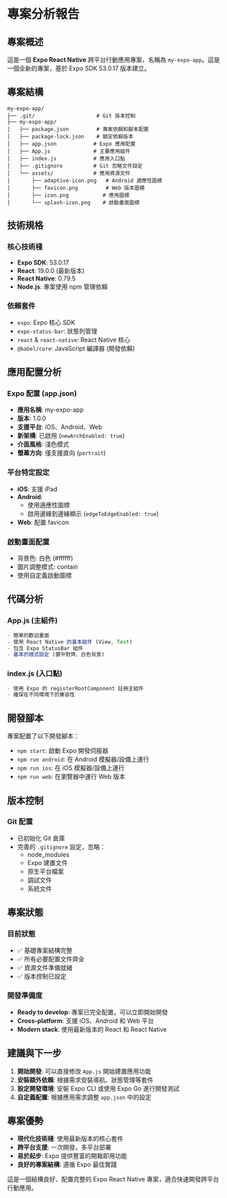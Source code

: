 # 專案分析報告

## 專案概述

這是一個 **Expo React Native** 跨平台行動應用專案，名稱為 `my-expo-app`。這是一個全新的專案，基於 Expo SDK 53.0.17 版本建立。

## 專案結構

```
my-expo-app/
├── .git/                    # Git 版本控制
├── my-expo-app/
│   ├── package.json         # 專案依賴和腳本配置
│   ├── package-lock.json    # 鎖定依賴版本
│   ├── app.json            # Expo 應用配置
│   ├── App.js              # 主要應用組件
│   ├── index.js            # 應用入口點
│   ├── .gitignore          # Git 忽略文件設定
│   └── assets/             # 應用資源文件
│       ├── adaptive-icon.png   # Android 適應性圖標
│       ├── favicon.png         # Web 版本圖標
│       ├── icon.png           # 應用圖標
│       └── splash-icon.png    # 啟動畫面圖標
```

## 技術規格

### 核心技術棧
- **Expo SDK**: 53.0.17
- **React**: 19.0.0 (最新版本)
- **React Native**: 0.79.5
- **Node.js**: 專案使用 npm 管理依賴

### 依賴套件
- `expo`: Expo 核心 SDK
- `expo-status-bar`: 狀態列管理
- `react` & `react-native`: React Native 核心
- `@babel/core`: JavaScript 編譯器 (開發依賴)

## 應用配置分析

### Expo 配置 (app.json)
- **應用名稱**: my-expo-app
- **版本**: 1.0.0
- **支援平台**: iOS、Android、Web
- **新架構**: 已啟用 (`newArchEnabled: true`)
- **介面風格**: 淺色模式
- **螢幕方向**: 僅支援直向 (`portrait`)

### 平台特定設定
- **iOS**: 支援 iPad
- **Android**: 
  - 使用適應性圖標
  - 啟用邊緣到邊緣顯示 (`edgeToEdgeEnabled: true`)
- **Web**: 配置 favicon

### 啟動畫面配置
- 背景色: 白色 (#ffffff)
- 圖片調整模式: contain
- 使用自定義啟動圖標

## 代碼分析

### App.js (主組件)
```javascript
- 簡單的歡迎畫面
- 使用 React Native 的基本組件 (View, Text)
- 包含 Expo StatusBar 組件
- 基本的樣式設定 (置中對齊、白色背景)
```

### index.js (入口點)
```javascript
- 使用 Expo 的 registerRootComponent 註冊主組件
- 確保在不同環境下的兼容性
```

## 開發腳本

專案配置了以下開發腳本：
- `npm start`: 啟動 Expo 開發伺服器
- `npm run android`: 在 Android 模擬器/設備上運行
- `npm run ios`: 在 iOS 模擬器/設備上運行
- `npm run web`: 在瀏覽器中運行 Web 版本

## 版本控制

### Git 配置
- 已初始化 Git 倉庫
- 完善的 `.gitignore` 設定，忽略：
  - node_modules
  - Expo 建置文件
  - 原生平台檔案
  - 調試文件
  - 系統文件

## 專案狀態

### 目前狀態
- ✅ 基礎專案結構完整
- ✅ 所有必要配置文件齊全
- ✅ 資源文件準備就緒
- ✅ 版本控制已設定

### 開發準備度
- **Ready to develop**: 專案已完全配置，可以立即開始開發
- **Cross-platform**: 支援 iOS、Android 和 Web 平台
- **Modern stack**: 使用最新版本的 React 和 React Native

## 建議與下一步

1. **開始開發**: 可以直接修改 `App.js` 開始建置應用功能
2. **安裝額外依賴**: 根據需求安裝導航、狀態管理等套件
3. **設定開發環境**: 安裝 Expo CLI 或使用 Expo Go 進行開發測試
4. **自定義配置**: 根據應用需求調整 `app.json` 中的設定

## 專案優勢

- **現代化技術棧**: 使用最新版本的核心套件
- **跨平台支援**: 一次開發，多平台部署
- **易於起步**: Expo 提供豐富的開箱即用功能
- **良好的專案結構**: 遵循 Expo 最佳實踐

這是一個結構良好、配置完整的 Expo React Native 專案，適合快速開發跨平台行動應用。